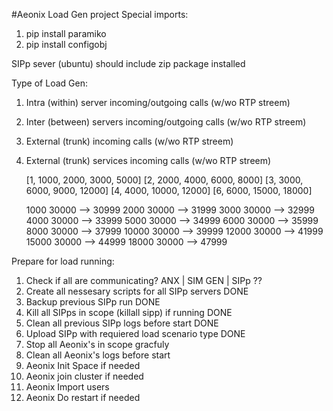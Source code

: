 #Aeonix Load Gen project
Special imports:
1. pip install paramiko
2. pip install configobj

SIPp sever (ubuntu) should include zip package installed

Type of Load Gen:
1. Intra (within) server incoming/outgoing calls (w/wo RTP streem)
2. Inter (between) servers incoming/outgoing calls (w/wo RTP streem)
3. External (trunk) incoming calls (w/wo RTP streem)
4. External (trunk) services incoming calls (w/wo RTP streem)

	[1, 1000, 2000, 3000, 5000]
	[2, 2000, 4000, 6000, 8000]
	[3, 3000, 6000, 9000, 12000]
	[4, 4000, 10000, 12000]
	[6, 6000, 15000, 18000] 	
	
	1000	30000 --> 30999 
	2000	30000 --> 31999
	3000	30000 --> 32999
	4000	30000 --> 33999
	5000	30000 --> 34999
	6000	30000 --> 35999
	8000	30000 --> 37999
   10000	30000 --> 39999
   12000	30000 --> 41999
   15000	30000 --> 44999
   18000	30000 --> 47999

Prepare for load running:
1.  Check if all are communicating? ANX | SIM GEN | SIPp    ?? 
2.  Create all nessesary scripts for all SIPp servers       DONE	 
3.  Backup previous SIPp run                                DONE
4.  Kill all SIPps in scope (killall sipp) if running       DONE   
4.  Clean all previous SIPp logs before start               DONE
5.  Upload SIPp with requiered load scenario type           DONE
6.  Stop all Aeonix's in scope gracfuly
7.  Clean all Aeonix's logs before start
8.  Aeonix Init Space if needed
9.  Aeonix join cluster if needed
10.  Aeonix Import users 
11. Aeonix Do restart if needed


